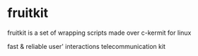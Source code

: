 # fruitkit
fruitkit is a set of wrapping scripts made over c-kermit for linux

fast & reliable user' interactions telecommunication kit
